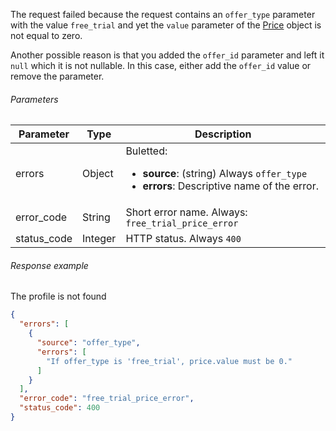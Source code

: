 <!--- FreeTrialPrice.md ---> 

The request failed because the request contains an  `offer_type` parameter with the value `free_trial` and yet the `value` parameter of the [Price](server-side-api-objects#price) object is not equal to zero.

Another possible reason is that you added the `offer_id` parameter and left it `null` which it is not nullable. In this case, either add the `offer_id` value or remove the parameter.

###### Parameters

| Parameter   | Type    | Description                                                  |
| ----------- | ------- | ------------------------------------------------------------ |
| errors      | Object  | Buletted: <ul><li> **source**: (string) Always `offer_type`</li><li> **errors**: Descriptive name of the error. </li></ul> |
| error_code  | String  | Short error name. Always: `free_trial_price_error`           |
| status_code | Integer | HTTP status. Always `400`                                    |

###### Response example

The profile is not found

```json
{
  "errors": [
    {
      "source": "offer_type",
      "errors": [
        "If offer_type is 'free_trial', price.value must be 0."
      ]
    }
  ],
  "error_code": "free_trial_price_error",
  "status_code": 400
}
```

 